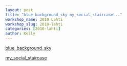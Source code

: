 ```yaml
---
layout: post
title: "blue_background_sky my_social_staircase..."
workshop_name: 2010 Lahti
workshop_slug: 2010-lahti
categories: [2010-lahti]
author: Kelly 
---
```

<a href='http://workshops.nodebox.net/2010/wp-content/uploads/blue_background_sky.pdf'>blue_background_sky</a>

<a href='http://workshops.nodebox.net/2010/wp-content/uploads/my_social_staircase.pdf'>my_social_staircase</a>
